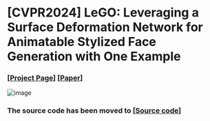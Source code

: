 # [CVPR2024] LeGO: Leveraging a Surface Deformation Network for Animatable Stylized Face Generation with One Example

### [[Project Page](https://kwanyun.github.io/lego/)] [[Paper](https://arxiv.org/abs/2403.15227)]
![image](https://github.com/kwanyun/LeGO_code/assets/68629563/4695cb3f-aab8-48b4-8b45-544f3adac76f)

### The source code has been moved to [[Source code](https://github.com/thoyeony/LeGO_3D_Face_Stylization/tree/master)]
